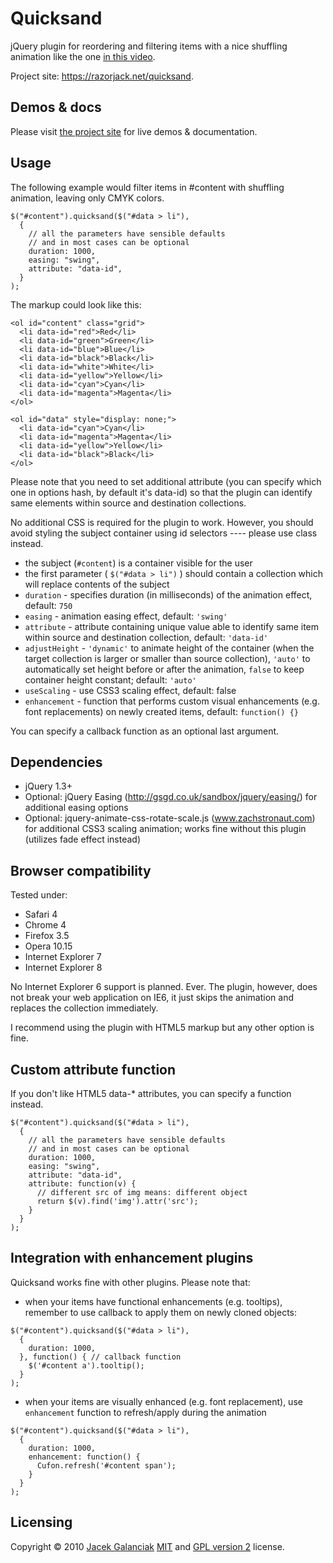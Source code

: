 Quicksand
=========

jQuery plugin for reordering and filtering items with a nice shuffling
animation like the one [in this
video](http://www.viddler.com/explore/37signals/videos/90/8.805/).

Project site: <https://razorjack.net/quicksand>.

Demos & docs
------------

Please visit [the project site](https://razorjack.net/quicksand) for live
demos & documentation.

Usage
-----

The following example would filter items in \#content with shuffling
animation, leaving only CMYK colors.

    $("#content").quicksand($("#data > li"), 
      {
        // all the parameters have sensible defaults
        // and in most cases can be optional
        duration: 1000,
        easing: "swing",
        attribute: "data-id",
      }
    );

The markup could look like this:

    <ol id="content" class="grid">
      <li data-id="red">Red</li>
      <li data-id="green">Green</li>
      <li data-id="blue">Blue</li>
      <li data-id="black">Black</li>
      <li data-id="white">White</li>
      <li data-id="yellow">Yellow</li>
      <li data-id="cyan">Cyan</li>
      <li data-id="magenta">Magenta</li>    
    </ol>

    <ol id="data" style="display: none;">
      <li data-id="cyan">Cyan</li>
      <li data-id="magenta">Magenta</li>
      <li data-id="yellow">Yellow</li>
      <li data-id="black">Black</li>    
    </ol>

Please note that you need to set additional attribute (you can specify
which one in options hash, by default it's data-id) so that the plugin
can identify same elements within source and destination collections.

No additional CSS is required for the plugin to work. However, you
should avoid styling the subject container using id selectors ----
please use class instead.

-   the subject (`#content`) is a container visible for the user
-   the first parameter ( `$("#data > li")` ) should contain a
    collection which will replace contents of the subject
-   `duration` - specifies duration (in milliseconds) of the animation
    effect, default: `750`
-   `easing` - animation easing effect, default: `'swing'`
-   `attribute` - attribute containing unique value able to identify
    same item within source and destination collection, default:
    `'data-id'`
-   `adjustHeight` - `'dynamic'` to animate height of the container
    (when the target collection is larger or smaller than source
    collection), `'auto'` to automatically set height before or after
    the animation, `false` to keep container height constant; default:
    `'auto'`
-   `useScaling` - use CSS3 scaling effect, default: false
-   `enhancement` - function that performs custom visual enhancements
    (e.g. font replacements) on newly created items, default:
    `function() {}`

You can specify a callback function as an optional last argument.

Dependencies
------------

-   jQuery 1.3+
-   Optional: jQuery Easing (http://gsgd.co.uk/sandbox/jquery/easing/)
    for additional easing options
-   Optional: jquery-animate-css-rotate-scale.js (www.zachstronaut.com)
    for additional CSS3 scaling animation; works fine without this
    plugin (utilizes fade effect instead)

Browser compatibility
---------------------

Tested under:

-   Safari 4
-   Chrome 4
-   Firefox 3.5
-   Opera 10.15
-   Internet Explorer 7
-   Internet Explorer 8

No Internet Explorer 6 support is planned. Ever. The plugin, however,
does not break your web application on IE6, it just skips the animation
and replaces the collection immediately.

I recommend using the plugin with HTML5 markup but any other option is
fine.

Custom attribute function
-------------------------

If you don't like HTML5 data-\* attributes, you can specify a function
instead.

    $("#content").quicksand($("#data > li"), 
      {
        // all the parameters have sensible defaults
        // and in most cases can be optional
        duration: 1000,
        easing: "swing",
        attribute: "data-id",
        attribute: function(v) {
          // different src of img means: different object
          return $(v).find('img').attr('src');
        }
      }
    );

Integration with enhancement plugins
------------------------------------

Quicksand works fine with other plugins. Please note that:

-   when your items have functional enhancements (e.g. tooltips),
    remember to use callback to apply them on newly cloned objects:

<!-- -->

    $("#content").quicksand($("#data > li"), 
      {
        duration: 1000,
      }, function() { // callback function
        $('#content a').tooltip();
      }
    );

-   when your items are visually enhanced (e.g. font replacement), use
    `enhancement` function to refresh/apply during the animation

<!-- -->

    $("#content").quicksand($("#data > li"), 
      {
        duration: 1000,
        enhancement: function() {
          Cufon.refresh('#content span');
        }
      }
    );

Licensing
---------

Copyright © 2010 [Jacek Galanciak](https://razorjack.net)
[MIT](https://github.com/jquery/jquery/blob/master/MIT-LICENSE.txt) and
[GPL version
2](https://github.com/jquery/jquery/blob/master/GPL-LICENSE.txt) license.
